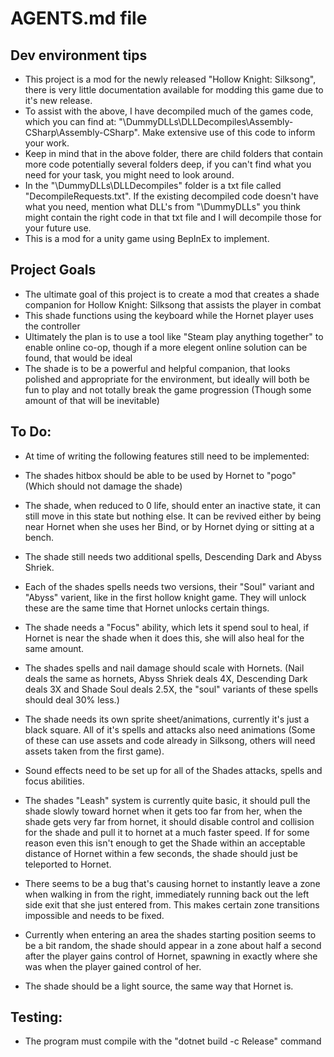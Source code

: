 # AGENTS.md file

## Dev environment tips
- This project is a mod for the newly released "Hollow Knight: Silksong", there is very little documentation available for modding this game due to it's new release.
- To assist with the above, I have decompiled much of the games code, which you can find at: "\DummyDLLs\DLLDecompiles\Assembly-CSharp\Assembly-CSharp". Make extensive use of this code to inform your work.
- Keep in mind that in the above folder, there are child folders that contain more code potentially several folders deep, if you can't find what you need for your task, you might need to look around.
- In the "\DummyDLLs\DLLDecompiles" folder is a txt file called "DecompileRequests.txt". If the existing decompiled code doesn't have what you need, mention what DLL's from "\DummyDLLs" you think might contain the right code in that txt file and I will decompile those for your future use.
- This is a mod for a unity game using BepInEx to implement.


## Project Goals
- The ultimate goal of this project is to create a mod that creates a shade companion for Hollow Knight: Silksong that assists the player in combat
- This shade functions using the keyboard while the Hornet player uses the controller
- Ultimately the plan is to use a tool like "Steam play anything together" to enable online co-op, though if a more elegent online solution can be found, that would be ideal
- The shade is to be a powerful and helpful companion, that looks polished and appropriate for the environment, but ideally will both be fun to play and not totally break the game progression (Though some amount of that will be inevitable)


## To Do:
- At time of writing the following features still need to be implemented:

- The shades hitbox should be able to be used by Hornet to "pogo" (Which should not damage the shade)
- The shade, when reduced to 0 life, should enter an inactive state, it can still move in this state but nothing else. It can be revived either by being near Hornet when she uses her Bind, or by Hornet dying or sitting at a bench.
- The shade still needs two additional spells, Descending Dark and Abyss Shriek.
- Each of the shades spells needs two versions, their "Soul" variant and "Abyss" varient, like in the first hollow knight game. They will unlock these are the same time that Hornet unlocks certain things.
- The shade needs a "Focus" ability, which lets it spend soul to heal, if Hornet is near the shade when it does this, she will also heal for the same amount.
- The shades spells and nail damage should scale with Hornets. (Nail deals the same as hornets, Abyss Shriek deals 4X, Descending Dark deals 3X and Shade Soul deals 2.5X, the "soul" variants of these spells should deal 30% less.)
- The shade needs its own sprite sheet/animations, currently it's just a black square. All of it's spells and attacks also need animations (Some of these can use assets and code already in Silksong, others will need assets taken from the first game).
- Sound effects need to be set up for all of the Shades attacks, spells and focus abilities.
- The shades "Leash" system is currently quite basic, it should pull the shade slowly toward hornet when it gets too far from her, when the shade gets very far from hornet, it should disable control and collision for the shade and pull it to hornet at a much faster speed. If for some reason even this isn't enough to get the Shade within an acceptable distance of Hornet within a few seconds, the shade should just be teleported to Hornet.
- There seems to be a bug that's causing hornet to instantly leave a zone when walking in from the right, immediately running back out the left side exit that she just entered from. This makes certain zone transitions impossible and needs to be fixed.
- Currently when entering an area the shades starting position seems to be a bit random, the shade should appear in a zone about half a second after the player gains control of Hornet, spawning in exactly where she was when the player gained control of her.
- The shade should be a light source, the same way that Hornet is.


## Testing:

- The program must compile with the "dotnet build -c Release" command

